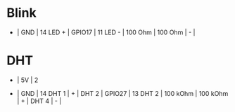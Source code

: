 Blink
=====

- |  GND | 14
LED + | GPIO17 | 11 
LED - | 100 Ohm | 
100 Ohm | - |

DHT
===

+ |  5V  | 2
- |  GND | 14
DHT 1 | + |
DHT 2 | GPIO27 | 13
DHT 2 | 100 kOhm |
100 kOhm | + |
DHT 4 | - |
